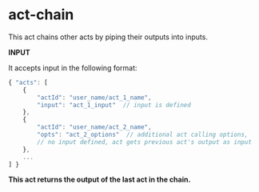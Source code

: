 # act-chain

This act chains other acts by piping their outputs into inputs.

**INPUT**

It accepts input in the following format:
```javascript
{ "acts": [
    { 
        "actId": "user_name/act_1_name",
        "input": "act_1_input"  // input is defined
    },
    {
        "actId": "user_name/act_2_name",
        "opts": "act_2_options"  // additional act calling options,
        // no input defined, act gets previous act's output as input
    },
    ...
] }
```

__This act returns the output of the last act in the chain.__
